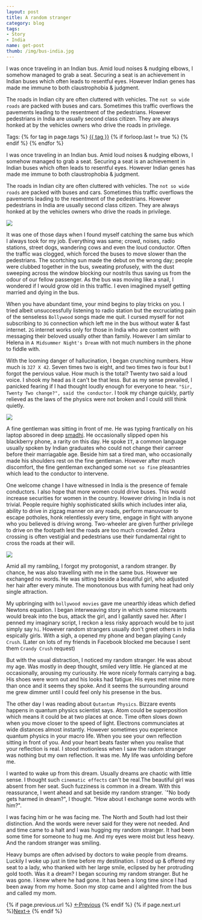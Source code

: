 ```yaml
---
layout: post
title: A random stranger
category: blog
tags:
- Story 
- India 
name: get-post
thumb: /img/bus-india.jpg
---
```

I was once traveling in an Indian bus. Amid loud noises & nudging elbows, I somehow managed to grab a seat. Securing a seat is an achievement in Indian buses which often leads to resentful eyes. However Indian genes has made me immune to both claustrophobia & judgment.

The roads in Indian city are often cluttered with vehicles. The `not so wide roads` are packed with buses and cars. Sometimes this traffic overflows the pavements leading to the resentment of the pedestrians. However pedestrians in India are usually second class citizen. They are always honked at by the vehicles owners who drive the roads in privilege.<!-- truncate_here -->

<p>Tags: {% for tag in page.tags %} <a class="mytag" href="/tag/{{ tag }}" title="View posts tagged with &quot;{{ tag }}&quot;">{{ tag }}</a>  {% if forloop.last != true %} {% endif %} {% endfor %} </p>

I was once traveling in an Indian bus. Amid loud noises & nudging elbows, I somehow managed to grab a seat. Securing a seat is an achievement in Indian buses which often leads to resentful eyes. However Indian genes has made me immune to both claustrophobia & judgment. 

The roads in Indian city are often cluttered with vehicles. The `not so wide roads` are packed with buses and cars. Sometimes this traffic overflows the pavements leading to the resentment of the pedestrians. However pedestrians in India are usually second class citizen. They are always honked at by the vehicles owners who drive the roads in privilege. 

<p> 
<img src="{{ root_url }}/img/bus-india.jpg" >
</p>

It was one of those days when I found myself catching the same bus which I always took for my job. Everything was same; crowd, noises, radio stations, street dogs, wandering cows and even the loud conductor. Often the traffic was clogged, which forced the buses to move slower than the pedestrians. The scortching sun made the debut on the wrong day; people were clubbed together in the bus, sweating profusely, with the dust sweeping across the window blocking our nostrils thus saving us from the odour of our fellow passenger. As the bus was moving like a snail, I wondered if I would grow old in this traffic. I even imagined myself getting married and dying in the bus. 


When you have abundant time, your mind begins to play tricks on you. I tried albeit unsuccessfully listening to radio station but the excruciating pain of the senseless `Bollywood` songs made me quit. I cursed myself for not subscribing to `3G` connection which left me in the bus without water & fast internet. `2G` internet works only for those in India who are content with messaging their beloved usually other than family. However I am similar to Helena in `A Midsummer Night's Dream` with not much numbers in the phone to fiddle with.

With the looming danger of hallucination, I began crunching numbers. How much is `327 X 42`. Seven times two is eight, and two times two is four but I forgot the pervious value. How much is the total? Twenty two said a loud voice. I shook my head as it can't be that less. But as my sense prevailed, I panicked fearing if I had thought loudly enough for everyone to hear. `"Sir, Twenty Two change?", said the conductor`. I took my change quickly,  partly relieved as the laws of the physics were not broken and I could still think quietly.

<p> 
<img src="{{ root_url }}/img/laws-physics.gif" >
</p>

A fine gentleman was sitting in front of me. He was typing frantically on his laptop absored in deep <a href="https://en.wikipedia.org/wiki/Samadhi" target="_blank">smadhi</a>. He occasionally slipped open his blackberry phone, a rarity on this day. He spoke `IT`, a common language usually spoken by Indian graduates who could not change their carreer before their marriagable age. Beside him sat a tired man, who occasionally made his shoulders rest on the fine gentleman. However after much discomfort, the fine gentleman exchanged some `not so fine` pleasantries which lead to the conductor to intervene.

One welcome change I have witnessed in India is the presence of female conductors. I also hope that more women could drive buses. This would increase securities for women in the country. However driving in India is not trivial. People require highly sophisticated skills which includes inter alia, ability to drive in zigzag manner on any roads, perform manuvouer to escape potholes, honk relentlessly every time, engage in fight with anyone who you believed is driving wrong. Two-wheeler are given further privilege to drive on the footpath lest the roads are too much crowded. Zebra crossing is often vestigial and pedestrians use their fundamental right to cross the roads at their will.

<p> 
<img src="{{ root_url }}/img/india-traffic.jpg" >
</p>

Amid all my rambling, I forgot my protogonist, a random stranger. By chance, he was also travelling with me in the same bus. However we exchanged no words. He was sitting beside a beautiful girl, who adjusted her hair after every minute. The monotonous bus with fuming heat had only single attraction.

My upbringing with `bollywood movies` gave me unearthly ideas which defied Newtons equation. I began interweaving story in which some miscreants would break into the bus, attack the girl, and I gallantly saved her. After I penned my imaginary script, I reckon a less risky approach would be to just simply say `hi`. However random strangers usually don't greet others in India espically girls. With a sigh, a opened my phone and began playing `Candy Crush`. (Later on lots of my friends in Facebook blocked me because I sent them `Crandy Crush` request)

But with the usual distraction, I noticed my random stranger. He was about my age. Was mostly in deep thought, smiled very little. He glanced at me occasionally, arousing my curiousity. He wore nicely formals carrying a bag. His shoes were worn out and his looks had fatigue. His eyes met mine more than once and it seems they spoke. And it seems the surrounding around me grew dimmer until I could feel only his presense in the bus. 

The other day I was reading about `Qutantum Physics`. Bizzare events happens in quantum physics scientist says. Atom could be superposition which means it could be at two places at once. Time often slows down when you move closer to the speed of light. Electrons communciates at wide distances almost instantly. However sometimes you experience quantum physics in your macro life. When you see your own reflection sitting in front of you. And your heart beats faster when you realise that your reflection is real. I stood motionless when I saw the radom stranger was nothing but my own reflection. It was me. My life was unfolding before me. 

I wanted to wake up from this dream. Usually dreams are chaotic with little sense. I thought such `cinematic effects` can't be real.The beautiful girl was absent from her seat. Such fuzziness is common in a dream. With this reassurance, I went ahead and sat beside my random stranger. `"No body gets harmed in dream?", I thought. "How about I exchange some words with him?". 

I was facing him or he was facing me. The North and South had lost their distinction. And the words were never said for they were not needed. And and time came to a halt and I was hugging my random stranger. It had been some time for someone to hug me. And my eyes were moist but less heavy. And the random stranger was smiling. 

Heavy bumps are often advised by doctors to wake people from dreams. Luckily I woke up just in time before my destination. I stood up & offered my seat to a lady, who thanked with her large smile, eclipsed by her protruding gold tooth. Was it a dream? I began scouring my random stranger. But he was gone. I knew where he had gone. It has been a long time since I had been away from my home. Soon my stop came and I alighted from the bus and called my mom.

<nav class="pagination clear" style="padding-bottom:20px;">
{% if page.previous.url %} <a class="prev-item" href="{{page.previous.url}}" title="Previous Post: {{page.previous.title}}">&larr;Previous</a>   {% endif %}  {% if page.next.url %}<a class="next-item" href="{{page.next.url}}" title="Next Post: {{page.next.title}}">Next&rarr;</a>         {% endif %}
</nav>



